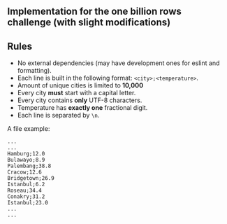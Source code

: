 ## Implementation for the one billion rows challenge (with slight modifications)

## Rules

- No external dependencies (may have development ones for eslint and formatting).
- Each line is built in the following format: `<city>;<temperature>`.
- Amount of unique cities is limited to **10,000**
- Every city **must** start with a capital letter.
- Every city contains **only** UTF-8 characters.
- Temperature has **exactly one** fractional digit.
- Each line is separated by `\n`.

A file example:

```text
...
...
Hamburg;12.0
Bulawayo;8.9
Palembang;38.8
Cracow;12.6
Bridgetown;26.9
Istanbul;6.2
Roseau;34.4
Conakry;31.2
Istanbul;23.0
...
...
```
